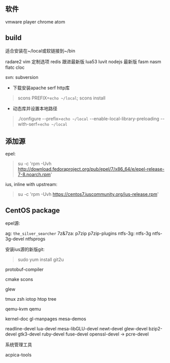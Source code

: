 
## 软件

vmware player
chrome
atom

## build

适合安装在~/local或软链接到~/bin

radare2
vim 定制选项
redis 跟进最新版
lua53
luvit
nodejs 最新版
fasm
nasm
flatc
cloc

svn: subversion

* 下载安装apache serf http库

> scons PREFIX=`echo ~/local`; scons install

* 动态库并设置本地路径

> ./configure --prefix=`echo ~/local` --enable-local-library-preloading --with-serf=`echo ~/local`


## 添加源

epel:

> su -c 'rpm -Uvh http://download.fedoraproject.org/pub/epel/7/x86_64/e/epel-release-7-8.noarch.rpm'

ius, inline with upstream:
> su -c 'rpm -Uvh https://centos7.iuscommunity.org/ius-release.rpm'

## CentOS package

epel源:

ag: `the_silver_searcher`
7z&7za: p7zip p7zip-plugins
ntfs-3g: ntfs-3g ntfs-3g-devel ntfsprogs

安装ius源的新版git:
> sudo yum install git2u

protobuf-compiler

cmake
scons

glew


tmux
zsh
iotop
htop
tree

qemu-kvm
qemu

kernel-doc
gl-manpages
mesa-demos

readline-devel
lua-devel
mesa-libGLU-devel
newt-devel
glew-devel
bzip2-devel
gtk3-devel
ruby-devel
fuse-devel
openssl-devel -> pcre-devel


系统管理工具

acpica-tools
